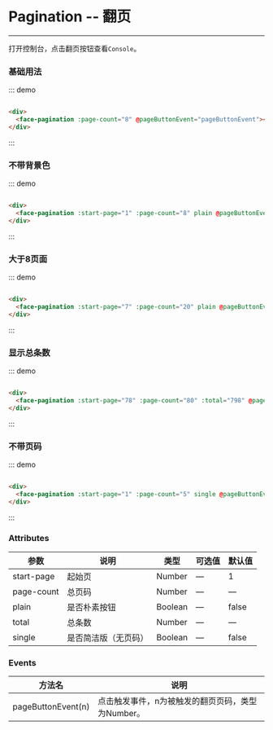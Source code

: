 <script>
  module.exports = {
    methods:{
      pageButtonEvent(n){
        console.log(n);
      }
    } 
  };
</script>

# Pagination -- 翻页
----
打开控制台，点击翻页按钮查看```Console```。

### 基础用法
<div class="demo-block">
  <face-pagination :page-count="8" @pageButtonEvent="pageButtonEvent"></face-pagination>
</div>

::: demo
```html

<div>
  <face-pagination :page-count="8" @pageButtonEvent="pageButtonEvent"></face-pagination>
</div>

```
:::

### 不带背景色
<div class="demo-block">
  <face-pagination :start-page="1" :page-count="8" plain @pageButtonEvent="pageButtonEvent"></face-pagination>
</div>

::: demo
```html

<div>
  <face-pagination :start-page="1" :page-count="8" plain @pageButtonEvent="pageButtonEvent"></face-pagination>
</div>

```
:::

### 大于8页面
<div class="demo-block">
  <face-pagination :start-page="7" :page-count="20" plain @pageButtonEvent="pageButtonEvent"></face-pagination>
</div>

::: demo
```html

<div>
  <face-pagination :start-page="7" :page-count="20" plain @pageButtonEvent="pageButtonEvent"></face-pagination>
</div>

```
:::

### 显示总条数
<div class="demo-block">
  <face-pagination :start-page="78" :page-count="80" :total="798" @pageButtonEvent="pageButtonEvent"></face-pagination>
</div>

::: demo
```html

<div>
  <face-pagination :start-page="78" :page-count="80" :total="798" @pageButtonEvent="pageButtonEvent"></face-pagination>
</div>

```
:::

### 不带页码
<div class="demo-block">
  <face-pagination :start-page="1" :page-count="5" single @pageButtonEvent="pageButtonEvent"></face-pagination>
</div>

::: demo
```html

<div>
  <face-pagination :start-page="1" :page-count="5" single @pageButtonEvent="pageButtonEvent"></face-pagination>
</div>

```
:::

### Attributes
| 参数      | 说明    | 类型      | 可选值       | 默认值   |
|---------- |-------- |---------- |-------------  |-------- |
| start-page     | 起始页   | Number  |   —  |    1     |
| page-count     | 总页码   | Number    |  — |     —   |
| plain     | 是否朴素按钮   | Boolean    | — | false   |
| total  | 总条数    | Number   | —   | —  |
| single  | 是否简洁版（无页码） | Boolean   |  —  |  false  |


### Events
| 方法名      | 说明    |
|---------- |-------- |
| pageButtonEvent(n)     | 点击触发事件，n为被触发的翻页页码，类型为Number。   |

